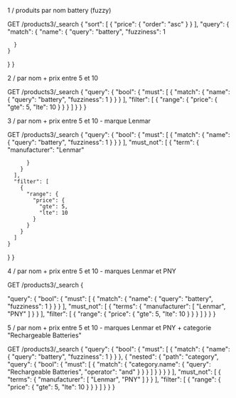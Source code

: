 1 /  produits par nom battery (fuzzy)


GET /products3/_search
{
  "sort": [
    {
      "price": {
        "order": "asc"
      }
    }
  ], 
  "query": {
    "match": {
      "name": {
        "query": "battery", 
        "fuzziness": 1
        
      }
    }
  }
}

2 / par nom + prix entre 5 et 10


GET /products3/_search
{
  "query": {
    "bool": {
      "must": [
        {
          "match": {
            "name": {
              "query": "battery",
              "fuzziness": 1
            }
          }
        }
      ],
      "filter": [
        {
          "range": {
            "price": {
              "gte": 5,
              "lte": 10
            }
          }
        }
      ]
    }
  }
}

3 / par nom + prix entre 5 et 10 - marque Lenmar


GET /products3/_search
{
  "query": {
    "bool": {
      "must": [
        {
          "match": {
            "name": {
              "query": "battery",
              "fuzziness": 1
            }
          }
        }
      ],
      "must_not": [
        {
          "term": {
            "manufacturer": 
              "Lenmar"
            
          }
        }
      ],
      "filter": [
        {
          "range": {
            "price": {
              "gte": 5,
              "lte": 10
            }
          }
        }
      ]
    }
  }
}

4 / par nom + prix entre 5 et 10 - marques Lenmar et PNY


GET /products3/_search
{
  
  "query": {
    "bool": {
      "must": [
        {
          "match": {
            "name": {
              "query": "battery",
              "fuzziness": 1
            }
          }
        }
      ],
      "must_not": [
        {
          "terms": {
            "manufacturer": [
              "Lenmar",
              "PNY"
            ]
          }
        }
      ],
      "filter": [
        {
          "range": {
            "price": {
              "gte": 5,
              "lte": 10
            }
          }
        }
      ]
    }
  }
}


5 / par nom + prix entre 5 et 10 - marques Lenmar et PNY + categorie   "Rechargeable Batteries"

GET /products3/_search
{
  "query": {
    "bool": {
      "must": [
        {
          "match": {
            "name": {
              "query": "battery",
              "fuzziness": 1
            }
          }
        },
        {
          "nested": {
            "path": "category",
            "query": {
              "bool": {
                "must": [
                  {
                    "match": {
                      "category.name": {
                        "query": "Rechargeable Batteries",
                        "operator": "and"
                      }
                    }
                  }
                ]
              }
            }
          }
        }
      ],
      "must_not": [
        {
          "terms": {
            "manufacturer": [
              "Lenmar",
              "PNY"
            ]
          }
        }
      ],
      "filter": [
        {
          "range": {
            "price": {
              "gte": 5,
              "lte": 10
            }
          }
        }
      ]
    }
  }
}